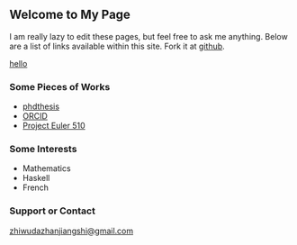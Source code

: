 ## Welcome to My Page

I am really lazy to edit these pages, but feel free to ask me anything. Below are a list of links available within this site. Fork it at [github](https://github.com/eccstartup/eccstartup.github.io).

[hello](docs/hello)

### Some Pieces of Works

- [phdthesis](https://github.com/eccstartup/phdthesis)
- [ORCID](http://orcid.org/0000-0001-6066-9249)
- [Project Euler 510](images/euler510.jpg)

### Some Interests

- Mathematics
- Haskell
- French

### Support or Contact

[zhiwudazhanjiangshi@gmail.com](mailto:zhiwudazhanjiangshi@gmail.com)
